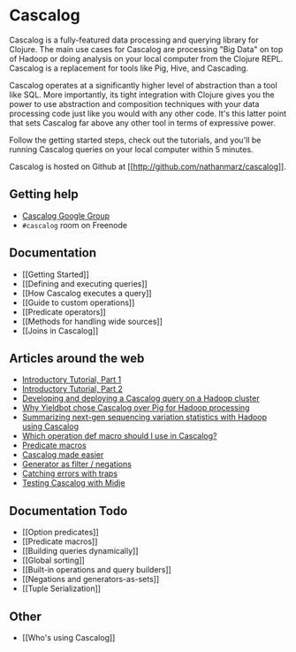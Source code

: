 # Cascalog

Cascalog is a fully-featured data processing and querying library for Clojure. The main use cases for Cascalog are processing "Big Data" on top of Hadoop or doing analysis on your local computer from the Clojure REPL. Cascalog is a replacement for tools like Pig, Hive, and Cascading.

Cascalog operates at a significantly higher level of abstraction than a tool like SQL. More importantly, its tight integration with Clojure gives you the power to use abstraction and composition techniques with your data processing code just like you would with any other code. It's this latter point that sets Cascalog far above any other tool in terms of expressive power.

Follow the getting started steps, check out the tutorials, and you'll be running Cascalog queries on your local computer within 5 minutes.

Cascalog is hosted on Github at [[http://github.com/nathanmarz/cascalog]].

## Getting help

- [Cascalog Google Group](http://groups.google.com/group/cascalog-user)
- `#cascalog` room on Freenode

## Documentation

- [[Getting Started]]
- [[Defining and executing queries]]
- [[How Cascalog executes a query]]
- [[Guide to custom operations]]
- [[Predicate operators]]
- [[Methods for handling wide sources]]
- [[Joins in Cascalog]]

## Articles around the web

- [Introductory Tutorial, Part 1](http://nathanmarz.com/blog/introducing-cascalog-a-clojure-based-query-language-for-hado.html)
- [Introductory Tutorial, Part 2](http://nathanmarz.com/blog/new-cascalog-features-outer-joins-combiners-sorting-and-more.html)
- [Developing and deploying a Cascalog query on a Hadoop cluster](http://nathanmarz.com/blog/news-feed-in-38-lines-of-code-using-cascalog.html)
- [Why Yieldbot chose Cascalog over Pig for Hadoop processing](http://tech.backtype.com/52456836)
- [Summarizing next-gen sequencing variation statistics with Hadoop using Cascalog](http://bcbio.wordpress.com/2011/07/04/summarizing-next-gen-sequencing-variation-statistics-with-hadoop-using-cascalog/)
- [Which operation def macro should I use in Cascalog?](http://entxtech.blogspot.com/2010/12/which-operation-def-macro-should-i-use.html)
- [Predicate macros](http://groups.google.com/group/cascalog-user/browse_thread/thread/33f9b69bf18c9bdc)
- [Cascalog made easier](http://jimdrannbauer.com/2011/02/04/cascalog-made-easier/)
- [Generator as filter / negations](http://groups.google.com/group/cascalog-user/browse_thread/thread/17bbe772159b8ffa)
- [Catching errors with traps](http://groups.google.com/group/cascalog-user/browse_thread/thread/f9257bf8002e053a)
- [Testing Cascalog with Midje](http://sritchie.github.com/2011/09/30/testing-cascalog-with-midje.html)

## Documentation Todo

- [[Option predicates]]
- [[Predicate macros]]
- [[Building queries dynamically]]
- [[Global sorting]]
- [[Built-in operations and query builders]]
- [[Negations and generators-as-sets]]
- [[Tuple Serialization]]

## Other

- [[Who's using Cascalog]]
